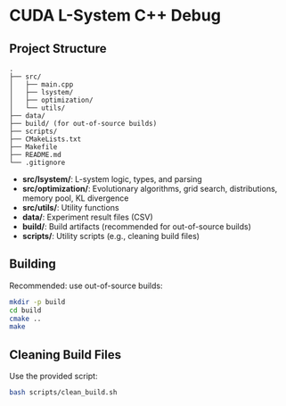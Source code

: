 # CUDA L-System C++ Debug

## Project Structure

```
.
├── src/
│   ├── main.cpp
│   ├── lsystem/
│   ├── optimization/
│   └── utils/
├── data/
├── build/ (for out-of-source builds)
├── scripts/
├── CMakeLists.txt
├── Makefile
├── README.md
└── .gitignore
```

- **src/lsystem/**: L-system logic, types, and parsing
- **src/optimization/**: Evolutionary algorithms, grid search, distributions, memory pool, KL divergence
- **src/utils/**: Utility functions
- **data/**: Experiment result files (CSV)
- **build/**: Build artifacts (recommended for out-of-source builds)
- **scripts/**: Utility scripts (e.g., cleaning build files)

## Building

Recommended: use out-of-source builds:

```sh
mkdir -p build
cd build
cmake ..
make
```

## Cleaning Build Files

Use the provided script:

```sh
bash scripts/clean_build.sh
```
